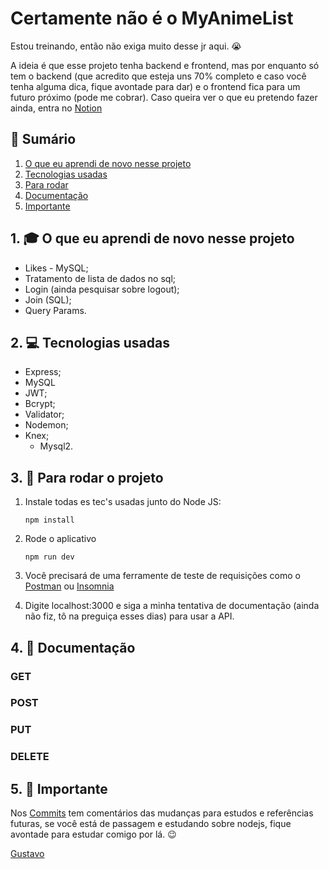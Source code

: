 # Certamente não é o MyAnimeList

Estou treinando, então não exiga muito desse jr aqui. 😭

A ideia é que esse projeto tenha backend e frontend, mas por enquanto só tem o backend (que acredito que esteja uns 70% completo e caso você tenha alguma dica, fique avontade para dar) e o frontend fica para um futuro próximo (pode me cobrar). Caso queira ver o que eu pretendo fazer ainda, entra no [Notion](https://www.notion.so/Certamente-n-o-o-MyAnimeList-8ef5e00a60d649a3a6e711c20463817d)

## 📕 Sumário
1. [O que eu aprendi de novo nesse projeto](https://github.com/GustavoGomesDias/It-is-certainly-not-the-mal/tree/main#1--o-que-eu-aprendi-de-novo-nesse-projeto)
2. [Tecnologias usadas](https://github.com/GustavoGomesDias/It-is-certainly-not-the-mal/tree/main#2--tecnologias-usadas)
3. [Para rodar](https://github.com/GustavoGomesDias/It-is-certainly-not-the-mal/tree/main#3--para-rodar-o-projeto)
4. [Documentação](https://github.com/GustavoGomesDias/It-is-certainly-not-the-mal/tree/main#4--documenta%C3%A7%C3%A3o)
5. [Importante](https://github.com/GustavoGomesDias/It-is-certainly-not-the-mal/tree/main#5--importante)

## 1. 🎓 O que eu aprendi de novo nesse projeto
- Likes - MySQL;
- Tratamento de lista de dados no sql;
- Login (ainda pesquisar sobre logout);
- Join (SQL);
- Query Params.

## 2. 💻 Tecnologias usadas
* Express;
* MySQL
* JWT;
* Bcrypt;
* Validator;
* Nodemon;
* Knex;
  * Mysql2.


## 3. 🎉 Para rodar o projeto
1. Instale todas es tec's usadas junto do Node JS:

    ```
    npm install
    ```
2. Rode o aplicativo

    ```
    npm run dev
    ```
3. Você precisará de uma ferramente de teste de requisições como o [Postman](https://www.postman.com/) ou [Insomnia](https://insomnia.rest/)
4. Digite localhost:3000 e siga a minha tentativa de documentação (ainda não fiz, tô na preguiça esses dias) para usar a API.

## 4. 📖 Documentação

### GET

### POST

### PUT

### DELETE

## 5. 👀 Importante
Nos [Commits](https://github.com/GustavoGomesDias/guiapress/commits?author=GustavoGomesDias) tem comentários das mudanças para estudos e referências futuras, se você está de passagem e estudando sobre nodejs, fique avontade para estudar comigo por lá. 😉

[Gustavo](htpps://www.github.com/GustavoGomesDias)
